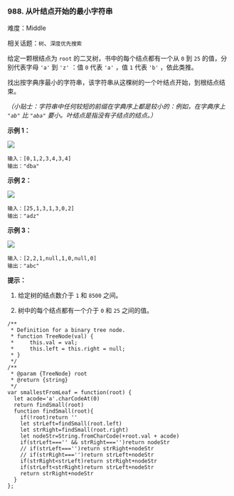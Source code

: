 ### 988. 从叶结点开始的最小字符串

难度：Middle

相关话题：`树`、`深度优先搜索`

给定一颗根结点为 `root` 的二叉树，书中的每个结点都有一个从 `0`  到 `25` 的值，分别代表字母 `'a'`  到 `'z'` ：值 `0`  代表 `'a'` ，值 `1` 代表 `'b'` ，依此类推。



找出按字典序最小的字符串，该字符串从这棵树的一个叶结点开始，到根结点结束。



*（小贴士：字符串中任何较短的前缀在字典序上都是较小的：例如，在字典序上 `"ab"`  比 `"aba"` 要小。叶结点是指没有子结点的结点。）* 












**示例 1：** 



**![](https://assets.leetcode-cn.com/aliyun-lc-upload/uploads/2019/02/02/tree1.png)** 



```
输入：[0,1,2,3,4,3,4]
输出："dba"
```


**示例 2：** 



**![](https://assets.leetcode-cn.com/aliyun-lc-upload/uploads/2019/02/02/tree2.png)** 



```
输入：[25,1,3,1,3,0,2]
输出："adz"
```


**示例 3：** 



**![](https://assets.leetcode-cn.com/aliyun-lc-upload/uploads/2019/02/02/tree3.png)** 



```
输入：[2,2,1,null,1,0,null,0]
输出："abc"
```






**提示：** 




1. 给定树的结点数介于 `1`  和 `8500` 之间。

2. 树中的每个结点都有一个介于 `0` 和 `25` 之间的值。




```
/**
 * Definition for a binary tree node.
 * function TreeNode(val) {
 *     this.val = val;
 *     this.left = this.right = null;
 * }
 */
/**
 * @param {TreeNode} root
 * @return {string}
 */
var smallestFromLeaf = function(root) {
  let acode='a'.charCodeAt(0)
  return findSmall(root)
  function findSmall(root){
    if(!root)return ''
    let strLeft=findSmall(root.left)
    let strRight=findSmall(root.right)
    let nodeStr=String.fromCharCode(+root.val + acode)
    if(strLeft==='' && strRight==='')return nodeStr
    // if(strLeft==='')return strRight+nodeStr
    // if(strRight==='')return strLeft+nodeStr
    if(strRight<strLeft)return strRight+nodeStr
    if(strLeft<strRight)return strLeft+nodeStr
    return strRight+nodeStr
  }
};
```

